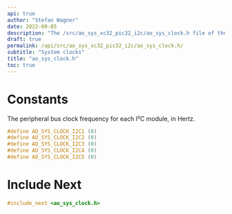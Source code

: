 ```yaml
---
api: true
author: "Stefan Wagner"
date: 2022-09-05
description: "The /src/ao_sys_xc32_pic32_i2c/ao_sys_clock.h file of the ao real-time operating system."
draft: true
permalink: /api/src/ao_sys_xc32_pic32_i2c/ao_sys_clock.h/
subtitle: "System clocks"
title: "ao_sys_clock.h"
toc: true
---
```


# Constants

The peripheral bus clock frequency for each I²C module, in Hertz.

```c
#define AO_SYS_CLOCK_I2C1 (0)
#define AO_SYS_CLOCK_I2C2 (0)
#define AO_SYS_CLOCK_I2C3 (0)
#define AO_SYS_CLOCK_I2C4 (0)
#define AO_SYS_CLOCK_I2C5 (0)
```

# Include Next

```c
#include_next <ao_sys_clock.h>
```
